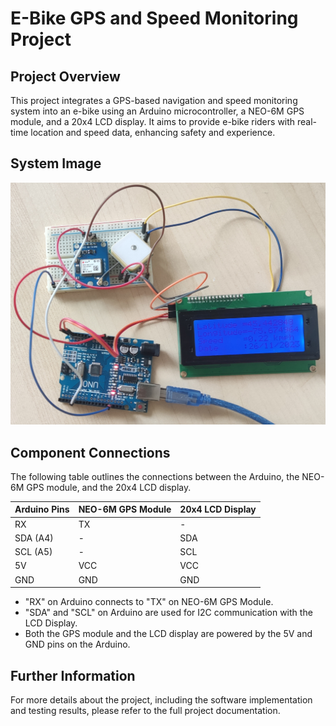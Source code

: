 # E-Bike GPS and Speed Monitoring Project

## Project Overview
This project integrates a GPS-based navigation and speed monitoring system into an e-bike using an Arduino microcontroller, a NEO-6M GPS module, and a 20x4 LCD display. It aims to provide e-bike riders with real-time location and speed data, enhancing safety and experience.

## System Image
![E-Bike GPS and Speed Monitoring System](gps_system.jpg)

## Component Connections
The following table outlines the connections between the Arduino, the NEO-6M GPS module, and the 20x4 LCD display.

| Arduino Pins | NEO-6M GPS Module | 20x4 LCD Display |
| ------------ | ----------------- | ---------------- |
| RX           | TX                | -                |
| SDA (A4)     | -                 | SDA              |
| SCL (A5)     | -                 | SCL              |
| 5V           | VCC               | VCC              |
| GND          | GND               | GND              |

- "RX" on Arduino connects to "TX" on NEO-6M GPS Module.
- "SDA" and "SCL" on Arduino are used for I2C communication with the LCD Display.
- Both the GPS module and the LCD display are powered by the 5V and GND pins on the Arduino.

## Further Information
For more details about the project, including the software implementation and testing results, please refer to the full project documentation.

